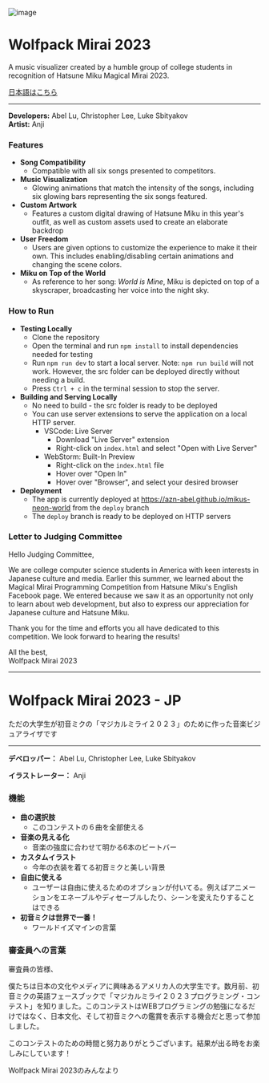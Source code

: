 ![image](https://github.com/Ramen-Noodle/Wolfpack-Mirai-2023/assets/66392457/6245fc50-6d68-4bbe-a924-ef2755dde43c)

# Wolfpack Mirai 2023
A music visualizer created by a humble group of college students in recognition of Hatsune Miku Magical Mirai 2023.

[日本語はこちら](#wolfpack-mirai-2023---jp)
<hr/>

**Developers:** Abel Lu, Christopher Lee, Luke Sbityakov  
**Artist:** Anji

### Features
- **Song Compatibility**
  - Compatible with all six songs presented to competitors.
- **Music Visualization**
  - Glowing animations that match the intensity of the songs, including six glowing bars representing the six songs featured.
- **Custom Artwork**
  - Features a custom digital drawing of Hatsune Miku in this year's outfit, as well as custom assets used to create an elaborate backdrop
- **User Freedom**
  - Users are given options to customize the experience to make it their own. This includes enabling/disabling certain animations and changing the scene colors.
- **Miku on Top of the World**
  - As reference to her song: *World is Mine*, Miku is depicted on top of a skyscraper, broadcasting her voice into the night sky.

### How to Run
- **Testing Locally**
  - Clone the repository
  - Open the terminal and run `npm install` to install dependencies needed for testing
  - Run `npm run dev` to start a local server. Note: `npm run build` will not work. However, the src folder can be deployed directly without needing a build.
  - Press `Ctrl + c` in the terminal session to stop the server.
- **Building and Serving Locally**
  - No need to build - the src folder is ready to be deployed
  - You can use server extensions to serve the application on a local HTTP server.
    - VSCode: Live Server
      - Download "Live Server" extension
      - Right-click on `index.html` and select "Open with Live Server"
    - WebStorm: Built-In Preview
      - Right-click on the `index.html` file
      - Hover over "Open In"
      - Hover over "Browser", and select your desired browser
- **Deployment**
  - The app is currently deployed at https://azn-abel.github.io/mikus-neon-world from the `deploy` branch
  - The `deploy` branch is ready to be deployed on HTTP servers

### Letter to Judging Committee

Hello Judging Committee,

We are college computer science students in America with keen interests in
Japanese culture and media. Earlier this summer, we learned about the Magical
Mirai Programming Competition from Hatsune Miku's English Facebook page. We 
entered because we saw it as an opportunity not only to learn about web
development, but also to express our appreciation for Japanese culture and
Hatsune Miku.

Thank you for the time and efforts you all have dedicated to this competition. We
look forward to hearing the results!

All the best,  
Wolfpack Mirai 2023

<hr/>  

# Wolfpack Mirai 2023 - JP

ただの大学生が初音ミクの「マジカルミライ２０２３」のために作った音楽ビジュアライザです

<hr/>

**デベロッパー：** Abel Lu, Christopher Lee, Luke Sbityakov

**イラストレーター：** Anji

### 機能
- **曲の選択肢**
  - このコンテストの６曲を全部使える 
- **音楽の見える化** 
  - 音楽の強度に合わせて明かる6本のビートバー
- **カスタムイラスト**
  - 今年の衣装を着てる初音ミクと美しい背景
- **自由に使える**
  - ユーザーは自由に使えるためのオプションが付いてる。例えばアニメーションをエネーブルやディセーブルしたり、シーンを変えたりすることはできる
- **初音ミクは世界で一番！**
  - ワールドイズマインの言葉


### 審査員への言葉

審査員の皆様、

僕たちは日本の文化やメディアに興味あるアメリカ人の大学生です。数月前、初音ミクの英語フェースブックで「マジカルミライ２０２３プログラミング・コンテスト」を知りました。このコンテストはWEBプログラミングの勉強になるだけではなく、日本文化、そして初音ミクへの鑑賞を表示する機会だと思って参加しました。

このコンテストのための時間と努力ありがとうございます。結果が出る時をお楽しみにしています！

Wolfpack Mirai 2023のみんなより

